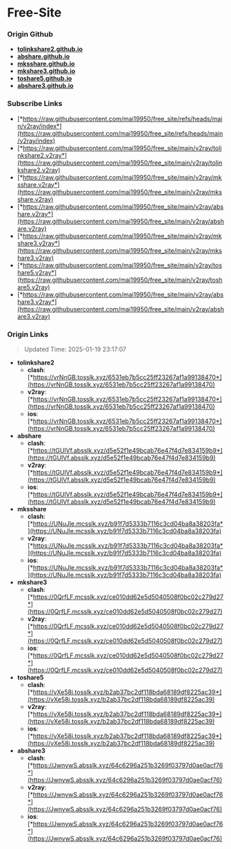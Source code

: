 # Free-Site

### Origin Github

- [**tolinkshare2.github.io**](https://github.com/tolinkshare2/tolinkshare2.github.io)
- [**abshare.github.io**](https://github.com/abshare/abshare.github.io)
- [**mksshare.github.io**](https://github.com/mksshare/mksshare.github.io)
- [**mkshare3.github.io**](https://github.com/mkshare3/mkshare3.github.io)
- [**toshare5.github.io**](https://github.com/toshare5/toshare5.github.io)
- [**abshare3.github.io**](https://github.com/abshare3/abshare3.github.io)

### Subscribe Links

- [*https://raw.githubusercontent.com/mai19950/free_site/refs/heads/main/v2ray/index*](https://raw.githubusercontent.com/mai19950/free_site/refs/heads/main/v2ray/index)
- [*https://raw.githubusercontent.com/mai19950/free_site/main/v2ray/tolinkshare2.v2ray*](https://raw.githubusercontent.com/mai19950/free_site/main/v2ray/tolinkshare2.v2ray)
- [*https://raw.githubusercontent.com/mai19950/free_site/main/v2ray/mksshare.v2ray*](https://raw.githubusercontent.com/mai19950/free_site/main/v2ray/mksshare.v2ray)
- [*https://raw.githubusercontent.com/mai19950/free_site/main/v2ray/abshare.v2ray*](https://raw.githubusercontent.com/mai19950/free_site/main/v2ray/abshare.v2ray)
- [*https://raw.githubusercontent.com/mai19950/free_site/main/v2ray/mkshare3.v2ray*](https://raw.githubusercontent.com/mai19950/free_site/main/v2ray/mkshare3.v2ray)
- [*https://raw.githubusercontent.com/mai19950/free_site/main/v2ray/toshare5.v2ray*](https://raw.githubusercontent.com/mai19950/free_site/main/v2ray/toshare5.v2ray)
- [*https://raw.githubusercontent.com/mai19950/free_site/main/v2ray/abshare3.v2ray*](https://raw.githubusercontent.com/mai19950/free_site/main/v2ray/abshare3.v2ray)

### Origin Links

> Updated Time: 2025-01-19 23:17:07

- **tolinkshare2**
  - **clash**: [*https://vrNnGB.tosslk.xyz/6531eb7b5cc25ff23267af1a99138470*](https://vrNnGB.tosslk.xyz/6531eb7b5cc25ff23267af1a99138470)
  - **v2ray**: [*https://vrNnGB.tosslk.xyz/6531eb7b5cc25ff23267af1a99138470*](https://vrNnGB.tosslk.xyz/6531eb7b5cc25ff23267af1a99138470)
  - **ios**: [*https://vrNnGB.tosslk.xyz/6531eb7b5cc25ff23267af1a99138470*](https://vrNnGB.tosslk.xyz/6531eb7b5cc25ff23267af1a99138470)
- **abshare**
  - **clash**: [*https://tGUlVf.absslk.xyz/d5e52f1e49bcab76e47f4d7e834159b9*](https://tGUlVf.absslk.xyz/d5e52f1e49bcab76e47f4d7e834159b9)
  - **v2ray**: [*https://tGUlVf.absslk.xyz/d5e52f1e49bcab76e47f4d7e834159b9*](https://tGUlVf.absslk.xyz/d5e52f1e49bcab76e47f4d7e834159b9)
  - **ios**: [*https://tGUlVf.absslk.xyz/d5e52f1e49bcab76e47f4d7e834159b9*](https://tGUlVf.absslk.xyz/d5e52f1e49bcab76e47f4d7e834159b9)
- **mksshare**
  - **clash**: [*https://UNuJle.mcsslk.xyz/b91f7d5333b7116c3cd04ba8a38203fa*](https://UNuJle.mcsslk.xyz/b91f7d5333b7116c3cd04ba8a38203fa)
  - **v2ray**: [*https://UNuJle.mcsslk.xyz/b91f7d5333b7116c3cd04ba8a38203fa*](https://UNuJle.mcsslk.xyz/b91f7d5333b7116c3cd04ba8a38203fa)
  - **ios**: [*https://UNuJle.mcsslk.xyz/b91f7d5333b7116c3cd04ba8a38203fa*](https://UNuJle.mcsslk.xyz/b91f7d5333b7116c3cd04ba8a38203fa)
- **mkshare3**
  - **clash**: [*https://0QrfLF.mcsslk.xyz/ce010dd62e5d5040508f0bc02c279d27*](https://0QrfLF.mcsslk.xyz/ce010dd62e5d5040508f0bc02c279d27)
  - **v2ray**: [*https://0QrfLF.mcsslk.xyz/ce010dd62e5d5040508f0bc02c279d27*](https://0QrfLF.mcsslk.xyz/ce010dd62e5d5040508f0bc02c279d27)
  - **ios**: [*https://0QrfLF.mcsslk.xyz/ce010dd62e5d5040508f0bc02c279d27*](https://0QrfLF.mcsslk.xyz/ce010dd62e5d5040508f0bc02c279d27)
- **toshare5**
  - **clash**: [*https://vXe58i.tosslk.xyz/b2ab37bc2df118bda68189df8225ac39*](https://vXe58i.tosslk.xyz/b2ab37bc2df118bda68189df8225ac39)
  - **v2ray**: [*https://vXe58i.tosslk.xyz/b2ab37bc2df118bda68189df8225ac39*](https://vXe58i.tosslk.xyz/b2ab37bc2df118bda68189df8225ac39)
  - **ios**: [*https://vXe58i.tosslk.xyz/b2ab37bc2df118bda68189df8225ac39*](https://vXe58i.tosslk.xyz/b2ab37bc2df118bda68189df8225ac39)
- **abshare3**
  - **clash**: [*https://JwnywS.absslk.xyz/64c6296a251b3269f03797d0ae0acf76*](https://JwnywS.absslk.xyz/64c6296a251b3269f03797d0ae0acf76)
  - **v2ray**: [*https://JwnywS.absslk.xyz/64c6296a251b3269f03797d0ae0acf76*](https://JwnywS.absslk.xyz/64c6296a251b3269f03797d0ae0acf76)
  - **ios**: [*https://JwnywS.absslk.xyz/64c6296a251b3269f03797d0ae0acf76*](https://JwnywS.absslk.xyz/64c6296a251b3269f03797d0ae0acf76)
